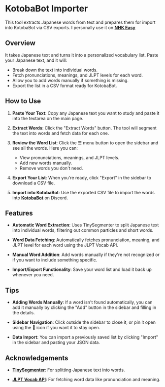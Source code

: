 # KotobaBot Importer

This tool extracts Japanese words from text and prepares them for import into KotobaBot via CSV exports. I personally use it on **[NHK Easy]([https://github.com/takuyaa/tiny-segmenter]**(https://www3.nhk.or.jp/news/easy/))** 

## Overview

It takes Japanese text and turns it into a personalized vocabulary list. Paste your Japanese text, and it will:

- Break down the text into individual words.
- Fetch pronunciations, meanings, and JLPT levels for each word.
- Allow you to add words manually if something is missing.
- Export the list in a CSV format ready for KotobaBot.

## How to Use

1. **Paste Your Text**: Copy any Japanese text you want to study and paste it into the textarea on the main page.

2. **Extract Words**: Click the "Extract Words" button. The tool will segment the text into words and fetch data for each one.

3. **Review the Word List**: Click the ☰ menu button to open the sidebar and see all the words. Here you can:

   - View pronunciations, meanings, and JLPT levels.
   - Add new words manually.
   - Remove words you don't need.

4. **Export Your List**: When you're ready, click "Export" in the sidebar to download a CSV file.

5. **Import into KotobaBot**: Use the exported CSV file to import the words into **[KotobaBot](https://kotobaweb.com/dashboard)** on Discord.

## Features

- **Automatic Word Extraction**: Uses TinySegmenter to split Japanese text into individual words, filtering out common particles and short words.

- **Word Data Fetching**: Automatically fetches pronunciation, meaning, and JLPT level for each word using the JLPT Vocab API.

- **Manual Word Addition**: Add words manually if they're not recognized or if you want to include something specific.

- **Import/Export Functionality**: Save your word list and load it back up whenever you need.

## Tips

- **Adding Words Manually**: If a word isn't found automatically, you can add it manually by clicking the "Add" button in the sidebar and filling in the details.

- **Sidebar Navigation**: Click outside the sidebar to close it, or pin it open using the 📌 icon if you want it to stay open.

- **Data Import**: You can import a previously saved list by clicking "Import" in the sidebar and pasting your JSON data.

## Acknowledgements

- **[TinySegmenter](https://github.com/takuyaa/tiny-segmenter)**: For splitting Japanese text into words.

- **[JLPT Vocab API](https://jlpt-vocab-api.vercel.app/)**: For fetching word data like pronunciation and meaning.

